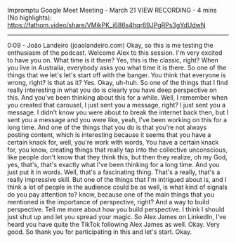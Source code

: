 Impromptu Google Meet Meeting - March 21
VIEW RECORDING - 4 mins (No highlights): https://fathom.video/share/VMikPK_i686s4hqr69JPgRPs3gYdUdwN

---

0:09 - João Landeiro (joaolandeiro.com)
  Okay, so this is me testing the enthusiasm of the podcast. Welcome Alex to this session. I'm very excited to have you on.  What time is it there? Yes, this is the classic, right? When you live in Australia, everybody asks you what time it is there.  So one of the things that we let's let's start off with the banger. You think that everyone is wrong, right?  Is that as it? Yes. Okay, uh-huh. So one of the things that I find really interesting in what you do is clearly you have deep perspective on this.  And you've been thinking about this for a while. Well, I remember when you created that carousel, I just sent you a message, right?  I just sent you a message. I didn't know you were about to break the internet back then, but I sent you a message and you were like, yeah, I've been working on this for a long time.  And one of the things that you do is that you're not always posting content, which is interesting because it seems that you have a certain knack for, well, you're  work with words, You have a certain knack for, you know, creating things that really tap into the collective unconscious, like people don't know that they think this, but then they realize, oh my God, yes, that's, that's exactly what I've been thinking for a long time.  And you just put it in words. Well, that's a fascinating thing. That's a really, that's a really impressive skill.  But one of the things that I'm intrigued about is, and I think a lot of people in the audience could be as well, is what kind of signals do you pay attention to?  know, because one of the main things that you mentioned is the importance of perspective, right? And a way to build perspective.  Tell me more about how you build perspective. I think I should just shut up and let you spread your magic.  So Alex James on LinkedIn, I've heard you have quite the TikTok following Alex James as well. Okay. Very good.  So thank you for participating in this and let's start. Okay.